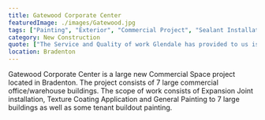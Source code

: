 ```yaml
---
title: Gatewood Corporate Center
featuredImage: ./images/Gatewood.jpg
tags: ["Painting", "Exterior", "Commercial Project", "Sealant Installation", "Texture Coatings"]
category: New Construction
quote: ["The Service and Quality of work Glendale has provided to us is as good as any subcontractor can provide to an Owner.  We engage their services for big and small jobs and they have never let us down.  Rick and Kevin are true to their word people.", "Roy Dicke - Harrod Properties", "https://www.harrodproperties.com/"]
location: Bradenton
---
```

Gatewood Corporate Center is a large new Commercial Space project located in
Bradenton.  The project consists of 7 large commercial office/warehouse
buildings.  The scope of work consists of Expansion Joint installation, Texture
Coating Application and General Painting to 7 large buildings as well as some
tenant buildout painting.
